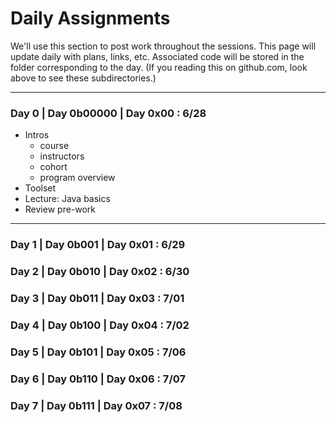 # Daily Assignments
We'll use this section to post work throughout the sessions. This page will update daily with plans, links, etc. Associated code will be stored in the folder corresponding to the day. (If you reading this on github.com, look above to see these subdirectories.)

---

### Day 0 | Day 0b00000 | Day 0x00 : 6/28
- Intros
  - course
  - instructors
  - cohort
  - program overview
- Toolset
- Lecture: Java basics
- Review pre-work

* * *

### Day 1 | Day 0b001 | Day 0x01 : 6/29
### Day 2 | Day 0b010 | Day 0x02 : 6/30
### Day 3 | Day 0b011 | Day 0x03 : 7/01
### Day 4 | Day 0b100 | Day 0x04 : 7/02
### Day 5 | Day 0b101 | Day 0x05 : 7/06
### Day 6 | Day 0b110 | Day 0x06 : 7/07
### Day 7 | Day 0b111 | Day 0x07 : 7/08
